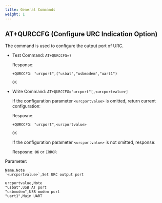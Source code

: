 ```yaml
---
title: General Commands
weight: 1
---
```


## AT+QURCCFG (Configure URC Indication Option)

The command is used to configure the output port of URC.

- Test Command: `AT+QURCCFG=?`

  Response:

  ```at
  +QURCCFG: "urcport",("usbat","usbmodem","uart1")

  OK
  ```

- Write Command: `AT+QURCCFG="urcport"[,<urcportvalue>]`

  If the configuration parameter `<urcportvalue>` is omitted, return current configuration:

  Resposne:

  ```at
  +QURCCFG: "urcport",<urcportvalue>

  OK
  ```

  If the configuration parameter `<urcportvalue>` is not omitted, response:

  Resposne: `OK` or `ERROR`

Parameter:

```csv
Name,Note
`<urcportvalue>`,Set URC output port
```

```csv
urcportvalue,Note
"usbat",USB AT port
"usbmodem",USB modem port
"uart1",Main UART
```
